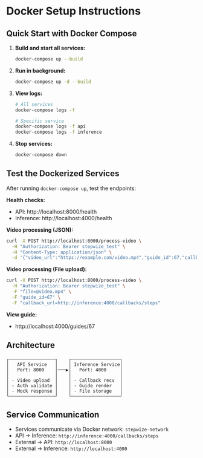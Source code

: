 # Docker Setup Instructions

## Quick Start with Docker Compose

1. **Build and start all services:**

   ```bash
   docker-compose up --build
   ```

2. **Run in background:**

   ```bash
   docker-compose up -d --build
   ```

3. **View logs:**

   ```bash
   # All services
   docker-compose logs -f

   # Specific service
   docker-compose logs -f api
   docker-compose logs -f inference
   ```

4. **Stop services:**
   ```bash
   docker-compose down
   ```

## Test the Dockerized Services

After running `docker-compose up`, test the endpoints:

**Health checks:**

- API: http://localhost:8000/health
- Inference: http://localhost:4000/health

**Video processing (JSON):**

```bash
curl -X POST http://localhost:8000/process-video \
  -H "Authorization: Bearer stepwize_test" \
  -H "Content-Type: application/json" \
  -d '{"video_url":"https://example.com/video.mp4","guide_id":67,"callback_url":"http://inference:4000/callbacks/steps"}'
```

**Video processing (File upload):**

```bash
curl -X POST http://localhost:8000/process-video \
  -H "Authorization: Bearer stepwize_test" \
  -F "file=@video.mp4" \
  -F "guide_id=67" \
  -F "callback_url=http://inference:4000/callbacks/steps"
```

**View guide:**

- http://localhost:4000/guides/67

## Architecture

```
┌─────────────────┐    ┌──────────────────┐
│   API Service   │    │ Inference Service│
│   Port: 8000    │───▶│   Port: 4000     │
│                 │    │                  │
│ - Video upload  │    │ - Callback recv  │
│ - Auth validate │    │ - Guide render   │
│ - Mock response │    │ - File storage   │
└─────────────────┘    └──────────────────┘
```

## Service Communication

- Services communicate via Docker network: `stepwize-network`
- API → Inference: `http://inference:4000/callbacks/steps`
- External → API: `http://localhost:8000`
- External → Inference: `http://localhost:4000`
